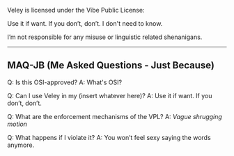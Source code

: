 Veley is licensed under the Vibe Public License:

Use it if want. If you don’t, don’t. I don't need to know.

I’m not responsible for any misuse or linguistic related shenanigans.

---
## MAQ-JB (Me Asked Questions - Just Because)
Q: Is this OSI-approved?
A: What's OSI?

Q: Can I use Veley in my (insert whatever here)?
A: Use it if want. If you don’t, don’t.

Q: What are the enforcement mechanisms of the VPL?
A: *Vague shrugging motion*

Q: What happens if I violate it?
A: You won’t feel sexy saying the words anymore.
